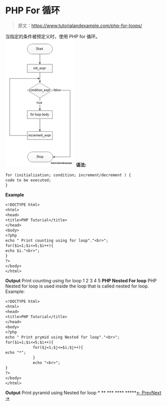 # PHP For 循环

> 原文：<https://www.tutorialandexample.com/php-for-loops/>

当指定的条件被预定义时，使用 PHP for 循环。![](img/5385daf3170d11afc54f0c3ef2d78d07.png) **语法:**

```
for (initialization; condition; increment/decrement ) {
code to be executed;
}
```

**Example**

```
<!DOCTYPE html>
<html>
<head>
<title>PHP Tutorial</title>
</head>
<body>
<?php
echo " Print counting using for loop"."<br>";
for($i=1;$i<=5;$i++){
echo $i."<br>";
}
?>
</body>
</html>
```

**Output** Print counting using for loop 1 2 3 4 5 **PHP Nested For loop** PHP Nested for loop is used inside the loop that is called nested for loop. Example:

```
<!DOCTYPE html>
<html>
<head>
<title>PHP Tutorial</title>
</head>
<body>
<?php
echo " Print prymid using Nested for loop"."<br>";
for($i=1;$i<=5;$i++){
            for($j=1;$j<=$i;$j++){
echo "*";
            }
            echo "<br>";
}
?>
</body>
</html>
```

**Output** Print pyramid using Nested for loop * ** *** **** *****[← Prev](https://www.tutorialandexample.com/php-switch-statement)[Next →](https://www.tutorialandexample.com/php-foreach-loop)